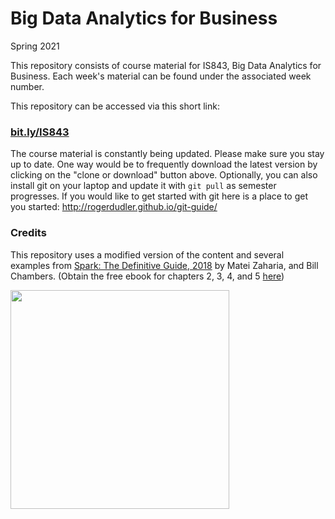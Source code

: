 # Big Data Analytics for Business

Spring 2021

This repository consists of course material for IS843, Big Data Analytics for Business. Each week's material can be found under the associated week number.

This repository can be accessed via this short link:
### [bit.ly/IS843](http://bit.ly/IS843)

The course material is constantly being updated. Please make sure you stay up to date. One way would be to frequently download the latest version by clicking on the "clone or download" button above. Optionally, you can also install git on your laptop and update it with `git pull` as semester progresses. If you would like to get started with git here is a place to get you started: http://rogerdudler.github.io/git-guide/

### Credits
This repository uses a modified version of the content and several examples from [Spark: The Definitive Guide, 2018](https://learning.oreilly.com/library/view/spark-the-definitive/9781491912201/) by Matei Zaharia, and Bill Chambers. (Obtain the free ebook for chapters 2, 3, 4, and 5 [here](https://pages.databricks.com/definitive-guide-spark.html))

<img src="https://github.com/soltaniehha/Big-Data-Analytics-for-Business/blob/master/figs/Spark-the-Definitive-Guide.jpg?raw=true" align="center" width="350"/>

